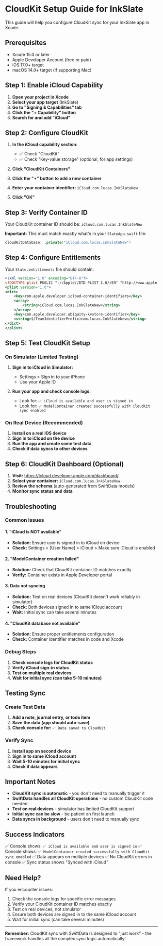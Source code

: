 # CloudKit Setup Guide for InkSlate

This guide will help you configure CloudKit sync for your InkSlate app in Xcode.

## Prerequisites

- Xcode 15.0 or later
- Apple Developer Account (free or paid)
- iOS 17.0+ target
- macOS 14.0+ target (if supporting Mac)

## Step 1: Enable iCloud Capability

1. **Open your project in Xcode**
2. **Select your app target** (InkSlate)
3. **Go to "Signing & Capabilities" tab**
4. **Click the "+ Capability" button**
5. **Search for and add "iCloud"**

## Step 2: Configure CloudKit

1. **In the iCloud capability section:**
   - ✅ Check "CloudKit"
   - ✅ Check "Key-value storage" (optional, for app settings)

2. **Click "CloudKit Containers"**
3. **Click the "+" button to add a new container**
4. **Enter your container identifier:** `iCloud.com.lucas.InkSlateNew`
5. **Click "OK"**

## Step 3: Verify Container ID

Your CloudKit container ID should be: `iCloud.com.lucas.InkSlateNew`

**Important:** This must match exactly what's in your `SlateApp.swift` file:
```swift
cloudKitDatabase: .private("iCloud.com.lucas.InkSlateNew")
```

## Step 4: Configure Entitlements

Your `Slate.entitlements` file should contain:
```xml
<?xml version="1.0" encoding="UTF-8"?>
<!DOCTYPE plist PUBLIC "-//Apple//DTD PLIST 1.0//EN" "http://www.apple.com/DTDs/PropertyList-1.0.dtd">
<plist version="1.0">
<dict>
    <key>com.apple.developer.icloud-container-identifiers</key>
    <array>
        <string>iCloud.com.lucas.InkSlateNew</string>
    </array>
    <key>com.apple.developer.ubiquity-kvstore-identifier</key>
    <string>$(TeamIdentifierPrefix)com.lucas.InkSlateNew</string>
</dict>
</plist>
```

## Step 5: Test CloudKit Setup

### On Simulator (Limited Testing)
1. **Sign in to iCloud in Simulator:**
   - Settings > Sign in to your iPhone
   - Use your Apple ID

2. **Run your app and check console logs:**
   - Look for: `✅ iCloud is available and user is signed in`
   - Look for: `✅ ModelContainer created successfully with CloudKit sync enabled`

### On Real Device (Recommended)
1. **Install on a real iOS device**
2. **Sign in to iCloud on the device**
3. **Run the app and create some test data**
4. **Check if data syncs to other devices**

## Step 6: CloudKit Dashboard (Optional)

1. **Visit:** https://icloud.developer.apple.com/dashboard/
2. **Select your container:** `iCloud.com.lucas.InkSlateNew`
3. **Review the schema** (auto-generated from SwiftData models)
4. **Monitor sync status and data**

## Troubleshooting

### Common Issues

#### 1. "iCloud is NOT available"
- **Solution:** Ensure user is signed in to iCloud on device
- **Check:** Settings > [User Name] > iCloud > Make sure iCloud is enabled

#### 2. "ModelContainer creation failed"
- **Solution:** Check that CloudKit container ID matches exactly
- **Verify:** Container exists in Apple Developer portal

#### 3. Data not syncing
- **Solution:** Test on real devices (CloudKit doesn't work reliably in simulator)
- **Check:** Both devices signed in to same iCloud account
- **Wait:** Initial sync can take several minutes

#### 4. "CloudKit database not available"
- **Solution:** Ensure proper entitlements configuration
- **Check:** Container identifier matches in code and Xcode

### Debug Steps

1. **Check console logs for CloudKit status**
2. **Verify iCloud sign-in status**
3. **Test on multiple real devices**
4. **Wait for initial sync (can take 5-10 minutes)**

## Testing Sync

### Create Test Data
1. **Add a note, journal entry, or todo item**
2. **Save the data (app should auto-save)**
3. **Check console for:** `✅ Data saved to CloudKit`

### Verify Sync
1. **Install app on second device**
2. **Sign in to same iCloud account**
3. **Wait 5-10 minutes for initial sync**
4. **Check if data appears**

## Important Notes

- **CloudKit sync is automatic** - you don't need to manually trigger it
- **SwiftData handles all CloudKit operations** - no custom CloudKit code needed
- **Test on real devices** - simulator has limited CloudKit support
- **Initial sync can be slow** - be patient on first launch
- **Data syncs in background** - users don't need to manually sync

## Success Indicators

✅ Console shows: `✅ iCloud is available and user is signed in`
✅ Console shows: `✅ ModelContainer created successfully with CloudKit sync enabled`
✅ Data appears on multiple devices
✅ No CloudKit errors in console
✅ Sync status shows "Synced with iCloud"

## Need Help?

If you encounter issues:
1. Check the console logs for specific error messages
2. Verify your CloudKit container ID matches exactly
3. Test on real devices, not simulator
4. Ensure both devices are signed in to the same iCloud account
5. Wait for initial sync (can take several minutes)

---

**Remember:** CloudKit sync with SwiftData is designed to "just work" - the framework handles all the complex sync logic automatically!

